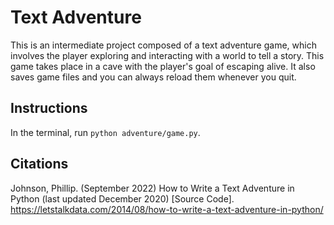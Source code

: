 # Text Adventure

This is an intermediate project composed of a text adventure game, which involves the player exploring and interacting with a world to tell a story. This game takes place in a cave with the player's goal of escaping alive. It also saves game files and you can always reload them whenever you quit.

## Instructions

In the terminal, run ```python adventure/game.py```.

## Citations
Johnson, Phillip. (September 2022) How to Write a Text Adventure in Python (last updated December 2020) [Source Code]. https://letstalkdata.com/2014/08/how-to-write-a-text-adventure-in-python/
